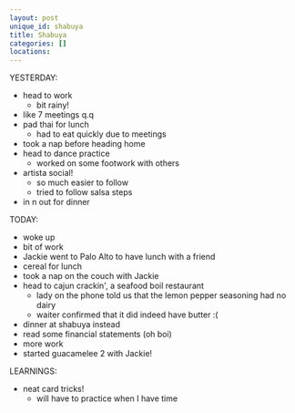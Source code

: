 ```yaml
---
layout: post
unique_id: shabuya
title: Shabuya
categories: []
locations: 
---
```


YESTERDAY:
* head to work
  * bit rainy!
* like 7 meetings q.q
* pad thai for lunch
  * had to eat quickly due to meetings
* took a nap before heading home
* head to dance practice
  * worked on some footwork with others
* artista social!
  * so much easier to follow
  * tried to follow salsa steps
* in n out for dinner

TODAY:
* woke up
* bit of work
* Jackie went to Palo Alto to have lunch with a friend
* cereal for lunch
* took a nap on the couch with Jackie
* head to cajun crackin', a seafood boil restaurant
  * lady on the phone told us that the lemon pepper seasoning had no dairy
  * waiter confirmed that it did indeed have butter :(
* dinner at shabuya instead
* read some financial statements (oh boi)
* more work
* started guacamelee 2 with Jackie!

LEARNINGS:
* neat card tricks!
  * will have to practice when I have time
